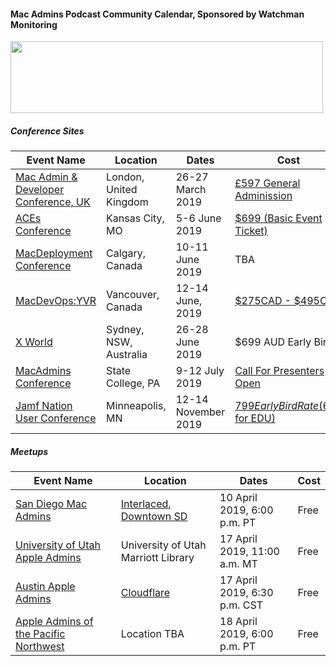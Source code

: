 #### Mac Admins Podcast Community Calendar, Sponsored by Watchman Monitoring

[<img src="https://podcast.macadmins.org/wp-content/uploads/2017/06/Watchman-Monitoring-logo-blue.png" alt="" width="500" height="115" />](https://www.watchmanmonitoring.com)

##### Conference Sites

| Event Name | Location | Dates | Cost |
|------------|----------|-------|------|
| [Mac Admin & Developer Conference, UK](https://macad.uk) | London, United Kingdom | 26-27 March 2019 | [£597 General Adminission](https://www.macad.uk/register/) |
| [ACEs Conference](https://acesconf.com) | Kansas City, MO | 5-6 June 2019 | [$699 (Basic Event Ticket)](https://acesconf.com) |
| [MacDeployment Conference](http://macdeployment.ca) | Calgary, Canada | 10-11 June 2019 | TBA |
| [MacDevOps:YVR](https://mdoyvr.com) | Vancouver, Canada | 12-14 June, 2019 | [$275CAD - $495CAD](https://mdoyvr.com/buy-tickets/) |
| [X World](https://auc.edu.au/xworld/about/) | Sydney, NSW, Australia | 26-28 June 2019 | $699 AUD Early Bird |
| [MacAdmins Conference](https://macadmins.psu.edu) | State College, PA | 9-12 July 2019 | [Call For Presenters Open](http://macadmins.psu.edu/conference/submit-proposals/) |
| [Jamf Nation User Conference](https://www.jamf.com/events/jamf-nation-user-conference/2019/) | Minneapolis, MN | 12-14 November 2019 | [$799 Early Bird Rate ($699 for EDU)](https://www.cvent.com/events/jamf-nation-user-conference-2019/registration-7d9e9c5d913c4c38b847a10de4a84e25.aspx) |


##### Meetups

| Event Name | Location | Dates | Cost |
|------------|----------|-------|------|
| [San Diego Mac Admins](https://www.jamf.com/jamf-nation/events/user-groups/266/san-diego-macadmins) | [Interlaced, Downtown SD](https://www.google.com/maps/place/Interlaced+-+San+Diego/@32.7151775,-117.170848,17z/data=!3m1!4b1!4m5!3m4!1s0x80dc0ecdef89d6cf:0x48b5c2b531ca2189!8m2!3d32.715173!4d-117.168654) | 10 April 2019, 6:00 p.m. PT | Free |
| [University of Utah Apple Admins](https://apple.lib.utah.edu) | University of Utah Marriott Library | 17 April 2019, 11:00 a.m. MT | Free |
| [Austin Apple Admins](https://austinappleadmins.org) | [Cloudflare](https://goo.gl/maps/97wZbPf1upJ2) | 17 April 2019, 6:30 p.m. CST | Free |
| [Apple Admins of the Pacific Northwest](https://www.meetup.com/Seattle-Apple-Admins/) | Location TBA | 18 April 2019, 6:00 p.m. PT | Free |

